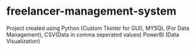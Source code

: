 # freelancer-management-system
Project created using Python (Custom Tkinter for GUI), MYSQL (For Data Management), CSV(Data in comma seperated values) PowerBI (Data Visualization)
